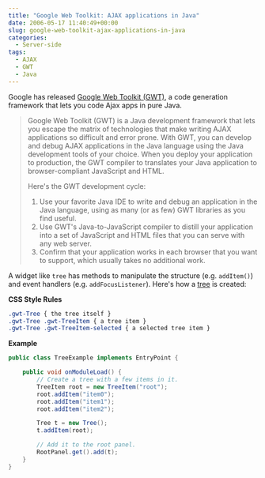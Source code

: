 ```yaml
---
title: "Google Web Toolkit: AJAX applications in Java"
date: 2006-05-17 11:40:49+00:00
slug: google-web-toolkit-ajax-applications-in-java
categories:
  - Server-side
tags:
  - AJAX
  - GWT
  - Java
---
```


Google has released [Google Web Toolkit (GWT)](http://www.gwtproject.org/), a code generation framework that lets you code Ajax apps in pure Java.

> Google Web Toolkit (GWT) is a Java development framework that lets you escape the matrix of technologies that make writing AJAX applications so difficult and error prone. With GWT, you can develop and debug AJAX applications in the Java language using the Java development tools of your choice. When you deploy your application to production, the GWT compiler to translates your Java application to browser-compliant JavaScript and HTML.
>
> Here's the GWT development cycle:
>
> 1. Use your favorite Java IDE to write and debug an application in the Java language, using as many (or as few) GWT libraries as you find useful.
> 2. Use GWT's Java-to-JavaScript compiler to distill your application into a set of JavaScript and HTML files that you can serve with any web server.
> 3. Confirm that your application works in each browser that you want to support, which usually takes no additional work.

A widget like `tree` has methods to manipulate the structure (e.g. `addItem()`) and event handlers (e.g. `addFocusListener`). Here's how a [tree](http://www.gwtproject.org/javadoc/latest/com/google/gwt/user/client/ui/Tree.html) is created:

**CSS Style Rules**

```css
.gwt-Tree { the tree itself }
.gwt-Tree .gwt-TreeItem { a tree item }
.gwt-Tree .gwt-TreeItem-selected { a selected tree item }
```

**Example**

```java
public class TreeExample implements EntryPoint {

    public void onModuleLoad() {
        // Create a tree with a few items in it.
        TreeItem root = new TreeItem("root");
        root.addItem("item0");
        root.addItem("item1");
        root.addItem("item2");

        Tree t = new Tree();
        t.addItem(root);

        // Add it to the root panel.
        RootPanel.get().add(t);
    }
}
```
